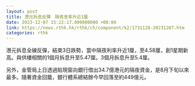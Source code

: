 ```yaml
---
layout: post
title: 港元拆息反彈　隔夜息率升近1厘
date: 2023-12-07 15:22:17.000000000 +08:00
link: https://news.rthk.hk/rthk/ch/component/k2/1731128-20231207.htm
categories: rthk
---
```


港元拆息全線反彈，結束3日跌勢，當中隔夜利率升近1厘，至4.58厘，創1星期新高。與供樓相關的1個月拆息升至5.47厘。3個月拆息升至5.4厘。

另外，金管局上日透過貼現窗向銀行借出34.7億港元的隔夜資金，是8月下旬以來最多。隨著資金回籠，銀行體系總結餘今早回落至約449億元。
